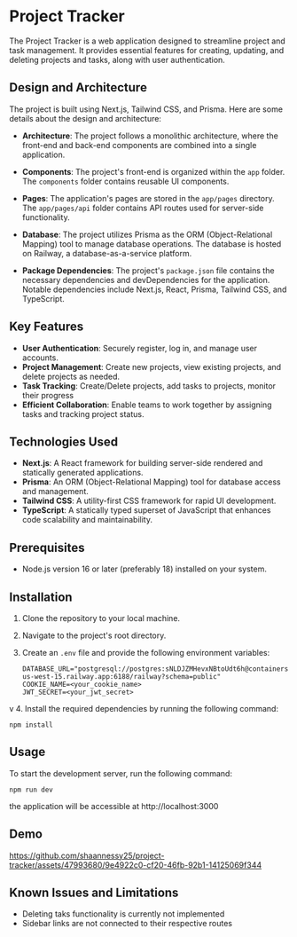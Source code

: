 # Project Tracker
<!-- ![Build Status](https://img.shields.io/travis/shaannessy25/project-tracker.svg) -->

The Project Tracker is a web application designed to streamline project and task management. It provides essential features for creating, updating, and deleting projects and tasks, along with user authentication.

## Design and Architecture

The project is built using Next.js, Tailwind CSS, and Prisma. Here are some details about the design and architecture:

- **Architecture**: The project follows a monolithic architecture, where the front-end and back-end components are combined into a single application.

- **Components**: The project's front-end is organized within the `app` folder. The `components` folder contains reusable UI components.

- **Pages**: The application's pages are stored in the `app/pages` directory. The `app/pages/api` folder contains API routes used for server-side functionality.

- **Database**: The project utilizes Prisma as the ORM (Object-Relational Mapping) tool to manage database operations. The database is hosted on Railway, a database-as-a-service platform.

- **Package Dependencies**: The project's `package.json` file contains the necessary dependencies and devDependencies for the application. Notable dependencies include Next.js, React, Prisma, Tailwind CSS, and TypeScript.


## Key Features

- **User Authentication**: Securely register, log in, and manage user accounts.
- **Project Management**: Create new projects, view existing projects, and delete projects as needed.
- **Task Tracking**: Create/Delete projects, add tasks to projects, monitor their progress
- **Efficient Collaboration**: Enable teams to work together by assigning tasks and tracking project status.

## Technologies Used

- **Next.js**: A React framework for building server-side rendered and statically generated applications.
- **Prisma**: An ORM (Object-Relational Mapping) tool for database access and management.
- **Tailwind CSS**: A utility-first CSS framework for rapid UI development.
- **TypeScript**: A statically typed superset of JavaScript that enhances code scalability and maintainability.

## Prerequisites

- Node.js version 16 or later (preferably 18) installed on your system.

## Installation

1. Clone the repository to your local machine.
2. Navigate to the project's root directory.
3. Create an `.env` file and provide the following environment variables:

   ```plaintext
   DATABASE_URL="postgresql://postgres:sNLDJZMHevxNBtoUdt6h@containers-us-west-15.railway.app:6188/railway?schema=public"
   COOKIE_NAME=<your_cookie_name>
   JWT_SECRET=<your_jwt_secret>
v
4. Install the required dependencies by running the following command:

   ```plaintext
   npm install
   ```

## Usage
To start the development server, run the following command:

   ```plaintext
   npm run dev
   ```
the application will be accessible at http://localhost:3000

## Demo


https://github.com/shaannessy25/project-tracker/assets/47993680/9e4922c0-cf20-46fb-92b1-14125069f344



## Known Issues and Limitations
* Deleting taks functionality is currently not implemented
* Sidebar links are not connected to their respective routes
